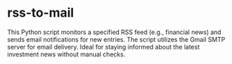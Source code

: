 # rss-to-mail
This Python script monitors a specified RSS feed (e.g., financial news) and sends email notifications for new entries. The script utilizes the Gmail SMTP server for email delivery. Ideal for staying informed about the latest investment news without manual checks.
